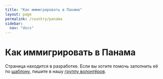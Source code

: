 ```yaml
---
title: "Как иммигрировать в Панама"
layout: page
permalink: /country/panama
sidebar:
  nav: "docs"
---
```


# Как иммигрировать в Панама

Страница находится в разработке. Если вы хотите помочь заполнить её по [шаблону](/template), пишите в нашу [группу волонтёров](https://t.me/+FHi3FnJaoWJkMDAx).
